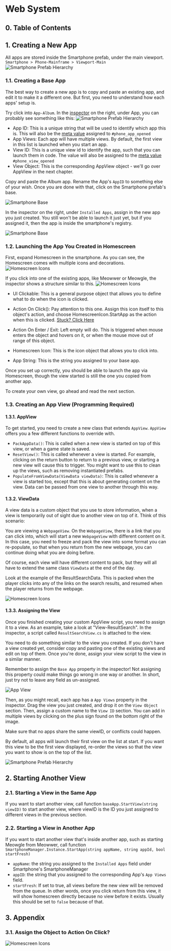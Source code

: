 # Web System
## 0. Table of Contents

## 1. Creating a New App
All apps are stored inside the Smartphone prefab, under the main viewport.
`Smartphone > Phone-Mainframe > Viewport-Main`
![Smartphone Prefab Hierarchy](images/tutorial_smartphone.png)

### 1.1. Creating a Base App

The best way to create a new app is to copy and paste an existing app, and edit it to make it a different one.
But first, you need to understand how each apps' setup is.

Try click into `App-Album`. In the [inspector](https://docs.unity3d.com/Manual/UsingTheInspector.html) on the right, under App, you can probably see something like this:
![Smartphone Prefab Hierarchy](images/tutorial_apps_1.png)

 - App ID: This is a unique string that will be used to identify which app this is. This will also be the [meta value](readme_dialogue_system.md#51-all-meta-values) assigned to `#phone_app_opened`
 - App Views: Each app will have multiple views. By default, the first view in this list is launched when you start an app.
  - View ID: This is a unique view id to identify the app, such that you can launch them in code. The value will also be assigned to the [meta value](readme_dialogue_system.md#51-all-meta-values) `#phone_view_opened`
  - View Object: This is the corresponding AppView object - we'll go over AppView in the next chapter.

Copy and paste the Album app. Rename the App's `AppID` to something else of your wish. Once you are done with that, click on the Smartphone prefab's base.

![Smartphone Base](images/tutorial_apps_2.png)

In the inspector on the right, under `Installed Apps`, assign in the new app you just created. You still won't be able to launch it just yet, but if you assigned it, then the app is inside the smartphone's registry.

![Smartphone Base](images/tutorial_apps_3.png)

### 1.2. Launching the App You Created in Homescreen
First, expand Homescreen in the smartphone. As you can see, the Homescreen comes with multiple icons and decorations.
![Homescreen Icons](images/tutorial_apps_4.png)

If you click into one of the existing apps, like Meowwer or Meowgle, the inspector shows a structure similar to this.
![Homescreen Icons](images/tutorial_apps_5.png)

 - UI Clickable: This is a general purpose object that allows you to define what to do when the icon is clicked.
  - Action On Click(): Pay attention to this one. Assign this icon itself to this object's action, and choose HomescreenIcon.StartApp as the action when this is clicked. [Stuck? Click Here](#31-assign-the-object-to-action-on-click)
  - Action On Enter / Exit: Left empty will do. This is triggered when mouse enters the object and hovers on it, or when the mouse move out of range of this object.

 - Homescreen Icon: This is the icon object that allows you to click into.
  - App String: This is the string you assigned to your base app.

Once you set up correctly, you should be able to launch the app via Homescreen, though the view started is still the one you copied from another app.

To create your own view, go ahead and read the next section.

### 1.3. Creating an App View (Programming Required)

#### 1.3.1. AppView
To get started, you need to create a new class that extends `AppView`.
`AppView` offers you a few different functions to override with.


 - `PackAppData()`: This is called when a new view is started on top of this view, or when a game state is saved.
 - `ResetView()`: This is called whenever a view is started. For example, clicking on the return button to return to a previous view, or starting a new view will cause this to trigger. You might want to use this to clean up the views, such as removing instantiated prefabs.
 - `PopulateFromViewData(ViewData viewData)`: This is called whenever a view is started too, except that this is about generating content on the view. Data can be passed from one view to another through this way.

#### 1.3.2. ViewData
A view data is a custom object that you use to store information, when a view is temporarily out of sight due to another view on top of it. Think of this scenario:

You are viewing a `WebpageView`. On the `WebpageView`, there is a link that you can click into, which will start a new `WebpageView` with different content on it. In this case, you need to freeze and pack the view into some format you can re-populate, so that when you return from the new webpage, you can continue doing what you are doing before.

Of course, each view will have different content to pack, but they will all have to extend the same class `ViewData` at the end of the day.

Look at the example of the ResultSearchData. This is packed when the player clicks into any of the links on the search results, and resumed when the player returns from the webpage.

![Homescreen Icons](images/tutorial_apps_6.png)

#### 1.3.3. Assigning the View
Once you finished creating your custom AppView script, you need to assign it to a view.
As an example, take a look at "View-ResultSearch". In the inspector, a script called `ResultSearchView.cs` is attached to the view.

You need to do something similar to the view you created. If you don't have a view created yet, consider copy and pasting one of the existing views and edit on top of them. Once you're done, assign your view script to the view in a similar manner.

Remember to assign the `Base App` property in the inspector! Not assigning this property could make things go wrong in one way or another. In short, just try not to leave any field as un-assigned.

![App View](images/tutorial_apps_7.png)

Then, as you might recall, each app has a `App Views` property in the inspector. Drag the view you just created, and drop it on the `View Object` section. Then, assign a custom name to the `View ID` section. You can add in multiple views by clicking on the plus sign found on the bottom right of the image.

Make sure that no apps share the same viewID, or conflicts could happen.

By default, all apps will launch their first view on the list at start. If you want this view to be the first view displayed, re-order the views so that the view you want to show is on the top of the list.

![Smartphone Prefab Hierarchy](images/tutorial_apps_1.png)

## 2. Starting Another View
### 2.1. Starting a View in the Same App
If you want to start another view, call function `baseApp.StartView(string viewID)` to start another view, where viewID is the ID you just assigned to different views in the previous section.

### 2.2. Starting a View in Another App
If you want to start another view that's inside another app, such as starting Meowgle from Meowwer, call function `SmartphoneManager.Instance.StartApp(string appName, string appId, bool startFresh)`
 - `appName`: the string you assigned to the `Installed Apps` field under Smartphone's SmartphoneManager
 - `appID`: the string that you assigned to the corresponding App's `App Views` field.
 - `startFresh`: If set to true, all views before the new view will be removed from the queue. In other words, once you click return from this view, it will show homescreen directly because no view before it exists. Usually this should be set to `false` because of that.



## 3. Appendix
### 3.1. Assign the Object to Action On Click?
![Homescreen Icons](images/tutorial_apps_solution.png)
